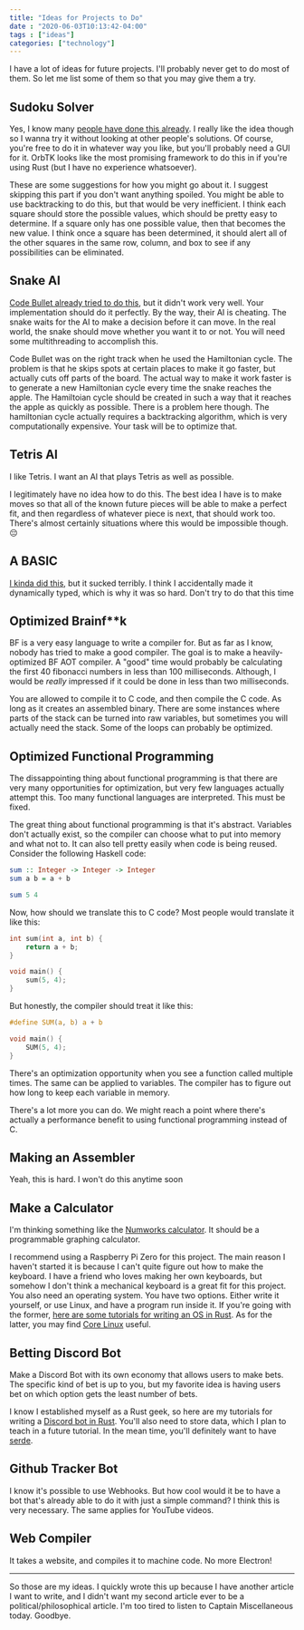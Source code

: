 ```yaml
---
title: "Ideas for Projects to Do"
date : "2020-06-03T10:13:42-04:00"
tags : ["ideas"]
categories: ["technology"]
---
```


I have a lot of ideas for future projects. I'll probably never get to do most of them. So let me list some of them so that you may give them a try.

## Sudoku Solver

Yes, I know many [people have done this already](https://www.youtube.com/watch?v=G_UYXzGuqvM). I really like the idea though so I wanna try it without looking at other people's solutions. Of course, you're free to do it in whatever way you like, but you'll probably need a GUI for it. OrbTK looks like the most promising framework to do this in if you're using Rust (but I have no experience whatsoever).

These are some suggestions for how you might go about it. I suggest skipping this part if you don't want anything spoiled. You might be able to use backtracking to do this, but that would be very inefficient. I think each square should store the possible values, which should be pretty easy to determine. If a square only has one possible value, then that becomes the new value. I think once a square has been determined, it should alert all of the other squares in the same row, column, and box to see if any possibilities can be eliminated.

## Snake AI

[Code Bullet already tried to do this](https://www.youtube.com/watch?v=tjQIO1rqTBE), but it didn't work very well. Your implementation should do it perfectly. By the way, their AI is cheating. The snake waits for the AI to make a decision before it can move. In the real world, the snake should move whether you want it to or not. You will need some multithreading to accomplish this.

Code Bullet was on the right track when he used the Hamiltonian cycle. The problem is that he skips spots at certain places to make it go faster, but actually cuts off parts of the board. The actual way to make it work faster is to generate a new Hamiltonian cycle every time the snake reaches the apple. The Hamiltoian cycle should be created in such a way that it reaches the apple as quickly as possible. There is a problem here though. The hamiltonian cycle actually requires a backtracking algorithm, which is very computationally expensive. Your task will be to optimize that.

## Tetris AI

I like Tetris. I want an AI that plays Tetris as well as possible.

I legitimately have no idea how to do this. The best idea I have is to make moves so that all of the known future pieces will be able to make a perfect fit, and then regardless of whatever piece is next, that should work too. There's almost certainly situations where this would be impossible though. :pensive:

## A BASIC

[I kinda did this](https://www.youtube.com/watch?v=28VdsLV6Lts&t=2399s), but it sucked terribly. I think I accidentally made it dynamically typed, which is why it was so hard. Don't try to do that this time

## Optimized Brainf**k

BF is a very easy language to write a compiler for. But as far as I know, nobody has tried to make a good compiler. The goal is to make a  heavily-optimized BF AOT compiler. A "good" time would probably be calculating the first 40 fibonacci numbers in less than 100 milliseconds. Although, I would be *really* impressed if it could be done in less than two milliseconds.

You are allowed to compile it to C code, and then compile the C code. As long as it creates an assembled binary. There are some instances where parts of the stack can be turned into raw variables, but sometimes you will actually need the stack. Some of the loops can probably be optimized.

## Optimized Functional Programming

The dissappointing thing about functional programming is that there are very many opportunities for optimization, but very few languages actually attempt this. Too many functional languages are interpreted. This must be fixed.

The great thing about functional programming is that it's abstract. Variables don't actually exist, so the compiler can choose what to put into memory and what not to. It can also tell pretty easily when code is being reused. Consider the following Haskell code:

```haskell
sum :: Integer -> Integer -> Integer
sum a b = a + b

sum 5 4
```

Now, how should we translate this to C code? Most people would translate it like this:

```c
int sum(int a, int b) {
	return a + b;
}

void main() {
	sum(5, 4);
}
```

But honestly, the compiler should treat it like this:

```c
#define SUM(a, b) a + b

void main() {
	SUM(5, 4);
}
```

There's an optimization opportunity when you see a function called multiple times. The same can be applied to variables. The compiler has to figure out how long to keep each variable in memory.

There's a lot more you can do. We might reach a point where there's actually a performance benefit to using functional programming instead of C.

## Making an Assembler

Yeah, this is hard. I won't do this anytime soon

## Make a Calculator

I'm thinking something like the [Numworks calculator](https://www.numworks.com/). It should be a programmable graphing calculator.

I recommend using a Raspberry Pi Zero for this project. The main reason I haven't started it is because I can't quite figure out how to make the keyboard. I have a friend who loves making her own keyboards, but somehow I don't think a mechanical keyboard is a great fit for this project. You also need an operating system. You have two options. Either write it yourself, or use Linux, and have a program run inside it. If you're going with the former, [here are some tutorials for writing an OS in Rust](https://os.phil-opp.com/). As for the latter, you may find [Core Linux](http://www.tinycorelinux.net/) useful.

## Betting Discord Bot

Make a Discord Bot with its own economy that allows users to make bets. The specific kind of bet is up to you, but my favorite idea is having users bet on which option gets the least number of bets.

I know I established myself as a Rust geek, so here are my tutorials for writing a [Discord bot in Rust](https://www.youtube.com/watch?v=sOA6rSRCqPw&list=PLPwSz_Jcam3xVjrTAYgIHvf1Jq94yrRXp). You'll also need to store data, which I plan to teach in a future tutorial. In the mean time, you'll definitely want to have [serde](https://serde.rs/).

## Github Tracker Bot

I know it's possible to use Webhooks. But how cool would it be to have a bot that's already able to do it with just a simple command? I think this is very necessary. The same applies for YouTube videos.

## Web Compiler

It takes a website, and compiles it to machine code. No more Electron!

---

So those are my ideas. I quickly wrote this up because I have another article I want to write, and I didn't want my second article ever to be a political/philosophical article. I'm too tired to listen to Captain Miscellaneous today. Goodbye.